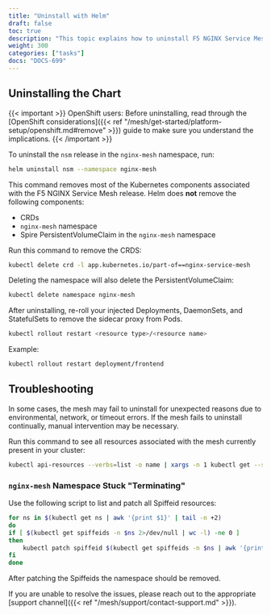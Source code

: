 ```yaml
---
title: "Uninstall with Helm"
draft: false
toc: true
description: "This topic explains how to uninstall F5 NGINX Service Mesh using Helm."
weight: 300
categories: ["tasks"]
docs: "DOCS-699"
---
```


## Uninstalling the Chart

{{< important >}}
OpenShift users: Before uninstalling, read through the [OpenShift considerations]({{< ref "/mesh/get-started/platform-setup/openshift.md#remove" >}}) guide to make sure you understand the implications.
{{< /important >}}

To uninstall the `nsm` release in the `nginx-mesh` namespace, run:

```bash
helm uninstall nsm --namespace nginx-mesh
```

This command removes most of the Kubernetes components associated with the F5 NGINX Service Mesh release.
Helm does **not** remove the following components:

- CRDs
- `nginx-mesh` namespace
- Spire PersistentVolumeClaim in the `nginx-mesh` namespace

Run this command to remove the CRDS:

```bash
kubectl delete crd -l app.kubernetes.io/part-of==nginx-service-mesh
```

Deleting the namespace will also delete the PersistentVolumeClaim:

```bash
kubectl delete namespace nginx-mesh
```

After uninstalling, re-roll your injected Deployments, DaemonSets, and StatefulSets to remove the sidecar proxy from Pods.

```bash
kubectl rollout restart <resource type>/<resource name>
```

Example:

```bash
kubectl rollout restart deployment/frontend
```

## Troubleshooting

In some cases, the mesh may fail to uninstall for unexpected reasons due to environmental, network, or timeout errors. If the mesh fails to uninstall continually, manual intervention may be necessary.

Run this command to see all resources associated with the mesh currently present in your cluster:

```bash
kubectl api-resources --verbs=list -o name | xargs -n 1 kubectl get --show-kind --ignore-not-found -l app.kubernetes.io/part-of=nginx-service-mesh -A
```

### `nginx-mesh` Namespace Stuck "Terminating"

Use the following script to list and patch all Spiffeid resources:

```bash
for ns in $(kubectl get ns | awk '{print $1}' | tail -n +2)
do
if [ $(kubectl get spiffeids -n $ns 2>/dev/null | wc -l) -ne 0 ]
then
    kubectl patch spiffeid $(kubectl get spiffeids -n $ns | awk '{print $1}' | tail -n +2) --type='merge' -p '{"metadata":{"finalizers":null}}' -n $ns
fi
done
```

After patching the Spiffeids the namespace should be removed.

If you are unable to resolve the issues, please reach out to the appropriate [support channel]({{< ref "/mesh/support/contact-support.md" >}}).
